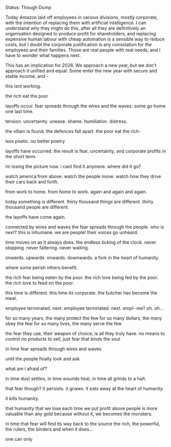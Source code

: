 Status: Though Dump

Today Amazon laid off employees in various divisions, mostly corporate, with the intention of
replacing them with artificial intelligence. I can understand why they might do this, after all they
are definitively an organisation designed to produce profit for shareholders, and replacing
expensive human labour with cheap automation is a sensible way to reduce costs, but I doubt the
corporate justification is any consolation for the employees and their families. Those are real
people with real needs, and I have to wonder what happens next.

This has an implication for 2026. We approach a new year, but we don't approach it unified and
equal. Some enter the new year with secure and stable income, and -

this isnt working.

the rich eat the poor

layoffs occur. fear spreads through the wires and the waves. some go home one last time.

tension. uncertainty. unease.
shame. humiliation. distress.

the villain is found. the defences fall apart. the poor eat the rich-


less poetic. no better poetry.


layoffs have occurred. the result is fear, uncertainty, and corporate profits in the short term. 

im losing the picture now. i cant find it anymore. where did it go?

watch america from above. watch the people move. watch how they drive their cars back and forth.

from work to home. from home to work. again and again and again.

today something is different.
thirty thousand things are different.
thirty thousand people are different.

the layoffs have come again.

connected by wires and waves the fear spreads through the people.
who is next? this is inhumane. we are people!
their voices go unheard.

time moves on as it always does.
the endless ticking of the clock.
never stopping. never faltering. never waiting.

onwards. upwards.
onwards. downwards.
a fork in the heart of humanity.

where some perish others benefit.

the rich fear being eaten by the poor.
the rich love being fed by the poor.
the rich love to feed on the poor.

this time is different.
this time its corporate.
the butcher has become the meat.

employee terminated. next.
employee terminated. next.
empl- me? oh. oh...

for so many years, the many protect the few
for so many dollars, the many obey the few
for so many lives, the many serve the few

the fear they use, their weapon of choice, is all they truly have.
no means to control no products to sell,
just fear that binds the soul

in time fear spreads
through wires and waves

until the people finally look and ask

what am i afraid of?

in time dust settles,
in time wounds heal,
in time all grinds to a halt.

that fear though?
it persists. it gnaws.
it eats away at the heart of humanity.

it kills humanity.

that humanity that we lose each time we put profit above people
is more valuable than any gold
because without it, we becomes the monsters.

in time that fear will find its way back to the source
the rich, the powerful, the rulers, the binders
and when it does...

one can only
